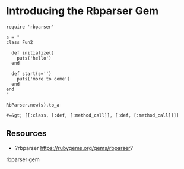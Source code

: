 # Introducing the Rbparser Gem

    require 'rbparser'

    s = "
    class Fun2

      def initialize()
        puts('hello')
      end
      
      def start(s='')
        puts('more to come')
      end
    end
    "

    RbParser.new(s).to_a

    #=&gt; [[:class, [:def, [:method_call]], [:def, [:method_call]]]]

## Resources

* ?rbparser https://rubygems.org/gems/rbparser?

rbparser gem
